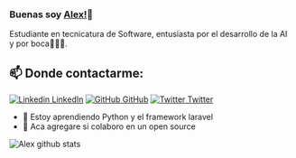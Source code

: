 ### Buenas soy [Alex!](https://github.com/alexvidottodev)👋
Estudiante en tecnicatura de Software, entusiasta por el desarrollo de la AI y por boca💙💛💙.<br>
## 📫 Donde contactarme: 
[![Linkedin](https://i.stack.imgur.com/gVE0j.png) LinkedIn](https://www.linkedin.com/in/alex-emanuel-vidotto-935a39381) [![GitHub](https://simpleicons.org/?modal=icon&q=github) GitHub](https://github.com/alexvidottodev) [![Twitter](https://simpleicons.org/?modal=icon&q=x) Twitter](https://x.com/Alex_vidotto17)
<!--
**AkhilGKrishnan/AkhilGKrishnan** is a ✨ _special_ ✨ repository because its `README.md` (this file) appears on your GitHub profile.


Here are some ideas to get you started:
- 🤔 I’m looking for help with ...
- 💬 Ask me about ...
- 📫 How to reach me: ...
- 😄 Pronouns: ...
- ⚡ Fun fact: ...
-->

<!--- 🔭 I’m currently working on [Facemask Detector](https://github.com/AkhilGKrishnan/Face-Mask-Detector)-->
- 🌱 Estoy aprendiendo Python y el framework laravel
- 👯 Aca agregare si colaboro en un open source



![Alex github stats](https://github-readme-stats.vercel.app/api?username=alexvidottodev&show_icons=true&theme=dark)

